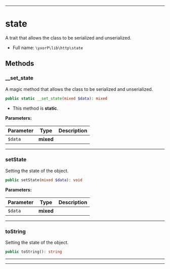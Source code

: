 ***

# state

A trait that allows the class to be serialized and unserialized.



* Full name: `\yxorP\lib\http\state`




## Methods


### __set_state

A magic method that allows the class to be serialized and unserialized.

```php
public static __set_state(mixed $data): mixed
```



* This method is **static**.




**Parameters:**

| Parameter | Type | Description |
|-----------|------|-------------|
| `$data` | **mixed** |  |




***

### setState

Setting the state of the object.

```php
public setState(mixed $data): void
```








**Parameters:**

| Parameter | Type | Description |
|-----------|------|-------------|
| `$data` | **mixed** |  |




***

### toString

Setting the state of the object.

```php
public toString(): string
```











***

***


